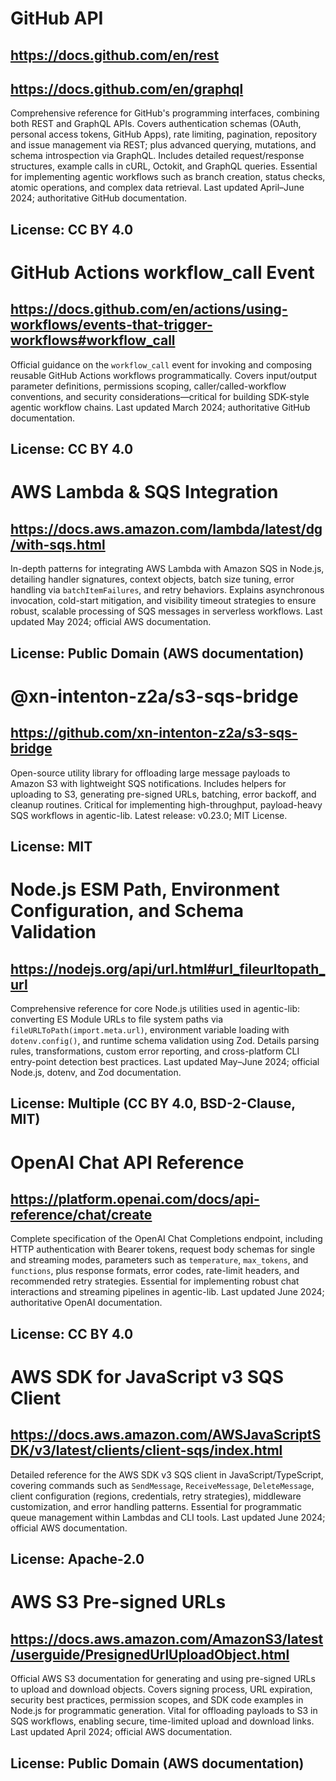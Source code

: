 # GitHub API
## https://docs.github.com/en/rest
## https://docs.github.com/en/graphql
Comprehensive reference for GitHub's programming interfaces, combining both REST and GraphQL APIs. Covers authentication schemas (OAuth, personal access tokens, GitHub Apps), rate limiting, pagination, repository and issue management via REST; plus advanced querying, mutations, and schema introspection via GraphQL. Includes detailed request/response structures, example calls in cURL, Octokit, and GraphQL queries. Essential for implementing agentic workflows such as branch creation, status checks, atomic operations, and complex data retrieval. Last updated April–June 2024; authoritative GitHub documentation.
## License: CC BY 4.0

# GitHub Actions workflow_call Event
## https://docs.github.com/en/actions/using-workflows/events-that-trigger-workflows#workflow_call
Official guidance on the `workflow_call` event for invoking and composing reusable GitHub Actions workflows programmatically. Covers input/output parameter definitions, permissions scoping, caller/called-workflow conventions, and security considerations—critical for building SDK-style agentic workflow chains. Last updated March 2024; authoritative GitHub documentation.
## License: CC BY 4.0

# AWS Lambda & SQS Integration
## https://docs.aws.amazon.com/lambda/latest/dg/with-sqs.html
In-depth patterns for integrating AWS Lambda with Amazon SQS in Node.js, detailing handler signatures, context objects, batch size tuning, error handling via `batchItemFailures`, and retry behaviors. Explains asynchronous invocation, cold-start mitigation, and visibility timeout strategies to ensure robust, scalable processing of SQS messages in serverless workflows. Last updated May 2024; official AWS documentation.
## License: Public Domain (AWS documentation)

# @xn-intenton-z2a/s3-sqs-bridge
## https://github.com/xn-intenton-z2a/s3-sqs-bridge
Open-source utility library for offloading large message payloads to Amazon S3 with lightweight SQS notifications. Includes helpers for uploading to S3, generating pre-signed URLs, batching, error backoff, and cleanup routines. Critical for implementing high-throughput, payload-heavy SQS workflows in agentic-lib. Latest release: v0.23.0; MIT License.
## License: MIT

# Node.js ESM Path, Environment Configuration, and Schema Validation
## https://nodejs.org/api/url.html#url_fileurltopath_url
Comprehensive reference for core Node.js utilities used in agentic-lib: converting ES Module URLs to file system paths via `fileURLToPath(import.meta.url)`, environment variable loading with `dotenv.config()`, and runtime schema validation using Zod. Details parsing rules, transformations, custom error reporting, and cross-platform CLI entry-point detection best practices. Last updated May–June 2024; official Node.js, dotenv, and Zod documentation.
## License: Multiple (CC BY 4.0, BSD-2-Clause, MIT)

# OpenAI Chat API Reference
## https://platform.openai.com/docs/api-reference/chat/create
Complete specification of the OpenAI Chat Completions endpoint, including HTTP authentication with Bearer tokens, request body schemas for single and streaming modes, parameters such as `temperature`, `max_tokens`, and `functions`, plus response formats, error codes, rate-limit headers, and recommended retry strategies. Essential for implementing robust chat interactions and streaming pipelines in agentic-lib. Last updated June 2024; authoritative OpenAI documentation.
## License: CC BY 4.0

# AWS SDK for JavaScript v3 SQS Client
## https://docs.aws.amazon.com/AWSJavaScriptSDK/v3/latest/clients/client-sqs/index.html
Detailed reference for the AWS SDK v3 SQS client in JavaScript/TypeScript, covering commands such as `SendMessage`, `ReceiveMessage`, `DeleteMessage`, client configuration (regions, credentials, retry strategies), middleware customization, and error handling patterns. Essential for programmatic queue management within Lambdas and CLI tools. Last updated June 2024; official AWS documentation.
## License: Apache-2.0

# AWS S3 Pre-signed URLs
## https://docs.aws.amazon.com/AmazonS3/latest/userguide/PresignedUrlUploadObject.html
Official AWS S3 documentation for generating and using pre-signed URLs to upload and download objects. Covers signing process, URL expiration, security best practices, permission scopes, and SDK code examples in Node.js for programmatic generation. Vital for offloading payloads to S3 in SQS workflows, enabling secure, time-limited upload and download links. Last updated April 2024; official AWS documentation.
## License: Public Domain (AWS documentation)